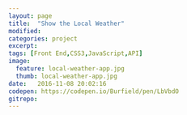 ```yaml
---
layout: page
title:  "Show the Local Weather"
modified:
categories: project
excerpt:
tags: [Front End,CSS3,JavaScript,API]
image: 
  feature: local-weather-app.jpg
  thumb: local-weather-app.jpg
date:   2016-11-08 20:02:16
codepen: https://codepen.io/Burfield/pen/LbVbdO
gitrepo: 
---
```


